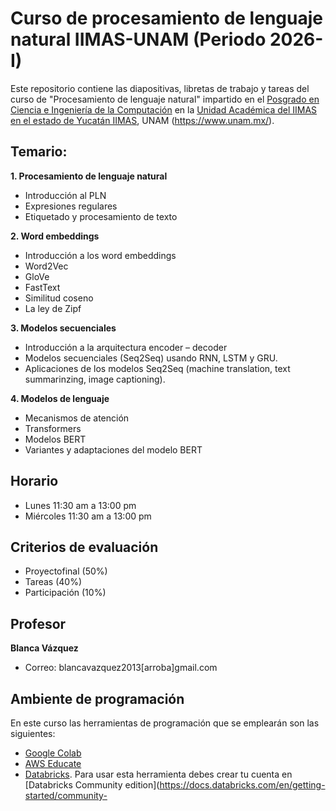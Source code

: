 # Curso de procesamiento de lenguaje natural IIMAS-UNAM (Periodo 2026-I)
Este repositorio contiene las diapositivas, libretas de trabajo y tareas del curso de "Procesamiento de lenguaje natural" impartido en el [Posgrado en Ciencia e Ingeniería de la Computación](https://www.pcic.unam.mx/) en la [Unidad Académica del IIMAS en el estado de Yucatán IIMAS](https://www.iimas.unam.mx/unidad-academica-del-iimas-en-yucatan/), UNAM (https://www.unam.mx/).

## Temario:
**1. Procesamiento de lenguaje natural**
- Introducción al PLN
- Expresiones regulares
- Etiquetado y procesamiento de texto

**2. Word embeddings**
- Introducción a los word embeddings
- Word2Vec
- GloVe
- FastText
- Similitud coseno
- La ley de Zipf

**3. Modelos secuenciales**
- Introducción a la arquitectura encoder – decoder
- Modelos secuenciales (Seq2Seq) usando RNN, LSTM y GRU.
- Aplicaciones de los modelos Seq2Seq (machine translation, text summarinzing, image captioning).

**4. Modelos de lenguaje**
- Mecanismos de atención
- Transformers
- Modelos BERT
- Variantes y adaptaciones del modelo BERT


 ## Horario
- Lunes 11:30 am a 13:00 pm
- Miércoles 11:30 am a 13:00 pm

## Criterios de evaluación
- Proyectofinal (50%)
- Tareas (40%)
- Participación (10%)

## Profesor
**Blanca Vázquez**
  - Correo: blancavazquez2013[arroba]gmail.com

## Ambiente de programación
En este curso las herramientas de programación que se emplearán son las siguientes:
- [Google Colab](https://colab.research.google.com/)
- [AWS Educate](https://aws.amazon.com/es/education/awseducate/)
- [Databricks](https://databricks.com/). Para usar esta herramienta debes crear tu cuenta en [Databricks Community edition](https://docs.databricks.com/en/getting-started/community-
